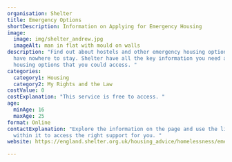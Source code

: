 ```yaml
---
organisation: Shelter
title: Emergency Options
shortDescription: Information on Applying for Emergency Housing
image:
  image: img/shelter_andrew.jpg
  imageAlt: man in flat with mould on walls
description: "Find out about hostels and other emergency housing options if you
  have nowhere to stay. Shelter have all the key information you need about
  housing options that you could access. "
categories:
  category1: Housing
  category2: My Rights and the Law
costValue: 0
costExplanation: "This service is free to access. "
age:
  minAge: 16
  maxAge: 25
format: Online
contactExplanation: "Explore the information on the page and use the links
  within it to access the right support for you. "
website: https://england.shelter.org.uk/housing_advice/homelessness/emergency_options_for_homeless_16_to_25_year_olds

---
```

